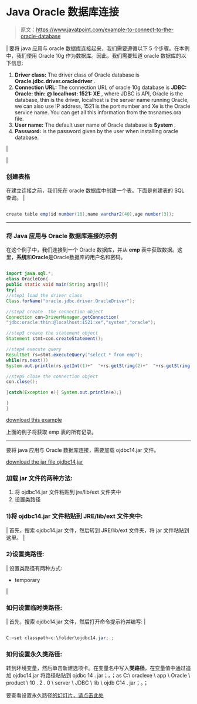 # Java Oracle 数据库连接

> 原文：<https://www.javatpoint.com/example-to-connect-to-the-oracle-database>

| 要将 java 应用与 oracle 数据库连接起来，我们需要遵循以下 5 个步骤。在本例中，我们使用 Oracle 10g 作为数据库。因此，我们需要知道 oracle 数据库的以下信息:

1.  **Driver class:** The driver class of Oracle database is **Oracle.jdbc.driver.oracledriver** .
2.  **Connection URL:** The connection URL of oracle 10g database is **JDBC: Oracle: thin: @ localhost: 1521: XE** , where JDBC is API, Oracle is the database, thin is the driver, localhost is the server name running Oracle, we can also use IP address, 1521 is the port number and Xe is the Oracle service name. You can get all this information from the tnsnames.ora file.
3.  **User name:** The default user name of Oracle database is **System** .
4.  **Password:** is the password given by the user when installing oracle database.

 |

| 

### 创建表格

在建立连接之前，我们先在 oracle 数据库中创建一个表。下面是创建表的 SQL 查询。 |

```java

create table emp(id number(10),name varchar2(40),age number(3));

```

* * *

### 将 Java 应用与 Oracle 数据库连接的示例

在这个例子中，我们连接到一个 Oracle 数据库，并从 **emp** 表中获取数据。这里，**系统**和**Oracle**是Oracle数据库的用户名和密码。

```java

import java.sql.*;
class OracleCon{
public static void main(String args[]){
try{
//step1 load the driver class
Class.forName("oracle.jdbc.driver.OracleDriver");

//step2 create  the connection object
Connection con=DriverManager.getConnection(
"jdbc:oracle:thin:@localhost:1521:xe","system","oracle");

//step3 create the statement object
Statement stmt=con.createStatement();

//step4 execute query
ResultSet rs=stmt.executeQuery("select * from emp");
while(rs.next())
System.out.println(rs.getInt(1)+"  "+rs.getString(2)+"  "+rs.getString(3));

//step5 close the connection object
con.close();

}catch(Exception e){ System.out.println(e);}

}
}

```

[download this example](https://static.javatpoint.com/src/jdbc/OracleCon.zip)

上面的例子将获取 emp 表的所有记录。

* * *

要将 java 应用与 Oracle 数据库连接，需要加载 ojdbc14.jar 文件。

[download the jar file ojdbc14.jar](https://static.javatpoint.com/src/jdbc/ojdbc14.jar)

### 加载 jar 文件的两种方法:

1.  将 ojdbc14.jar 文件粘贴到 jre/lib/ext 文件夹中
2.  设置类路径

### 1)将 ojdbc14.jar 文件粘贴到 JRE/lib/ext 文件夹中:

| 首先，搜索 ojdbc14.jar 文件，然后转到 JRE/lib/ext 文件夹，将 jar 文件粘贴到这里。 |

### 2)设置类路径:

| 设置类路径有两种方式:

*   temporary

 |

### 如何设置临时类路径:

| 首先，搜索 ojdbc14.jar 文件，然后打开命令提示符并编写: |

```java

C:>set classpath=c:\folder\ojdbc14.jar;.;

```

### 如何设置永久类路径:

转到环境变量，然后单击新建选项卡。在变量名中写入**类路径**，在变量值中通过追加 ojdbc14.jar 将路径粘贴到 ojdbc 14 . jar；。；as C:\ oraclexe \ app \ Oracle \ product \ 10 . 2 . 0 \ server \ JDBC \ lib \ ojdb C14 . jar；。；

要查看设置永久路径[的幻灯片，请点击此处](how-to-set-path-in-java)
